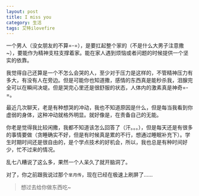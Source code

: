 ```yaml
---
layout: post
title: I miss you
category: 生活
tags: 艾特ilovefire
---
```


一个男人（没女朋友的不算=-=），是要扛起整个家的（不是什么大男子注意撒~），要能作为精神支柱支撑着家。能在家人遇到烦恼或者问题的时候提供一个坚实的依靠。

我觉得自己还算是一个不怎么会哭的人，至少对于压力是这样的，不管精神压力有多大，有没有人在旁边。但是可能你也知道撒，感情的东西真是能秒杀我，泪腺完全可以在瞬间决堤。但是哭完心里还是很舒服的状态，人体内的激素真是神奇=-=。

最近几次聊天，老是有种想哭的冲动，我也不知道原因是什么，但是每当我看到你虚弱的身体，这种冲动就格外明显。就好像是，在责备自己的无能。

你老是觉得我比较闲撒，我都不知道该怎么回答了（汗。。。），但是每天还是有很多的事情要做（贪睡确实不好，但是有时候真是累的不行，想通过睡眠补充下）。学生时期时间还是很自由的，是个学点技术的好机会，所以，我也总是有种时间好少，忙不过来的情况。

乱七八糟说了这么多，果然一个人呆久了就开脑洞了。

对了，你之前跟我说过那个`芈月传`，现在已经在极速上刷屏了......

>想过去给你做东西吃~